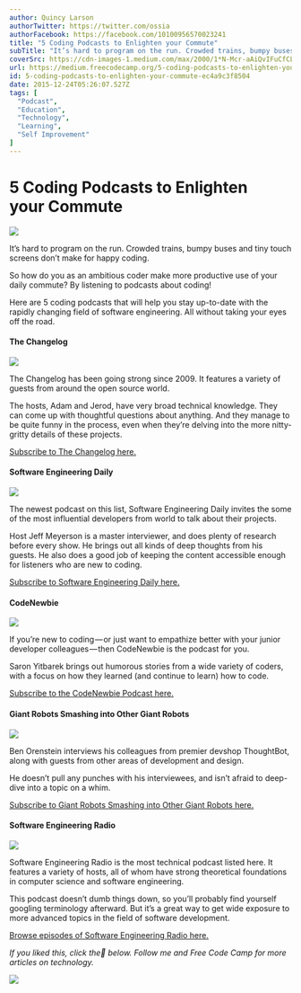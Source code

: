 ```yaml
---
author: Quincy Larson
authorTwitter: https://twitter.com/ossia
authorFacebook: https://facebook.com/10100956570023241
title: "5 Coding Podcasts to Enlighten your Commute"
subTitle: "It’s hard to program on the run. Crowded trains, bumpy buses and tiny touch screens don’t make for happy coding...."
coverSrc: https://cdn-images-1.medium.com/max/2000/1*N-Mcr-aAiQvIFuCfCLCmUw.jpeg
url: https://medium.freecodecamp.org/5-coding-podcasts-to-enlighten-your-commute-ec4a9c3f8504
id: 5-coding-podcasts-to-enlighten-your-commute-ec4a9c3f8504
date: 2015-12-24T05:26:07.527Z
tags: [
  "Podcast",
  "Education",
  "Technology",
  "Learning",
  "Self Improvement"
]
---
```

# 5 Coding Podcasts to Enlighten your Commute







![](https://cdn-images-1.medium.com/max/2000/1*N-Mcr-aAiQvIFuCfCLCmUw.jpeg)







It’s hard to program on the run. Crowded trains, bumpy buses and tiny touch screens don’t make for happy coding.

So how do you as an ambitious coder make more productive use of your daily commute? By listening to podcasts about coding!

Here are 5 coding podcasts that will help you stay up-to-date with the rapidly changing field of software engineering. All without taking your eyes off the road.

#### The Changelog



![](https://cdn-images-1.medium.com/max/1600/1*3Jbdd7f8RIe_f3zq3vYSQw.jpeg)



The Changelog has been going strong since 2009\. It features a variety of guests from around the open source world.

The hosts, Adam and Jerod, have very broad technical knowledge. They can come up with thoughtful questions about anything. And they manage to be quite funny in the process, even when they’re delving into the more nitty-gritty details of these projects.

[Subscribe to The Changelog here.](https://changelog.com/podcast/?ref=freecodecamp)

#### Software Engineering Daily



![](https://cdn-images-1.medium.com/max/1600/1*lM7C3ZGijo-M-Dkp-y4Fkw.jpeg)



The newest podcast on this list, Software Engineering Daily invites the some of the most influential developers from world to talk about their projects.

Host Jeff Meyerson is a master interviewer, and does plenty of research before every show. He brings out all kinds of deep thoughts from his guests. He also does a good job of keeping the content accessible enough for listeners who are new to coding.

[Subscribe to Software Engineering Daily here.](http://softwareengineeringdaily.com/?ref=freecodecamp)

#### CodeNewbie



![](https://cdn-images-1.medium.com/max/1600/1*wXLdZwH2ssw_Iu45giNz8Q.png)



If you’re new to coding — or just want to empathize better with your junior developer colleagues — then CodeNewbie is the podcast for you.

Saron Yitbarek brings out humorous stories from a wide variety of coders, with a focus on how they learned (and continue to learn) how to code.

[Subscribe to the CodeNewbie Podcast here.](http://www.codenewbie.org/podcast?ref=freecodecamp)

#### Giant Robots Smashing into Other Giant Robots



![](https://cdn-images-1.medium.com/max/1600/1*4yMDZBeiPi0X4-hNFWJ8-Q.jpeg)



Ben Orenstein interviews his colleagues from premier devshop ThoughtBot, along with guests from other areas of development and design.

He doesn’t pull any punches with his interviewees, and isn’t afraid to deep-dive into a topic on a whim.

[Subscribe to Giant Robots Smashing into Other Giant Robots here.](http://giantrobots.fm/?ref=freecodecamp)

#### Software Engineering Radio



![](https://cdn-images-1.medium.com/max/1600/1*cLzSZWKmzJhhdk3AAlBmTQ.jpeg)



Software Engineering Radio is the most technical podcast listed here. It features a variety of hosts, all of whom have strong theoretical foundations in computer science and software engineering.

This podcast doesn’t dumb things down, so you’ll probably find yourself googling terminology afterward. But it’s a great way to get wide exposure to more advanced topics in the field of software development.

[Browse episodes of Software Engineering Radio here.](http://www.se-radio.net/?ref=freecodecamp)

_If you liked this, click the💚 below. Follow me and Free Code Camp for more articles on technology._



![](https://cdn-images-1.medium.com/max/1600/1*31StU5CNIHk8VDkSHWO6nA.gif)










